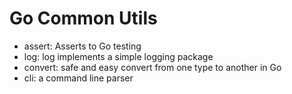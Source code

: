 Go Common Utils
=========================

* assert: Asserts to Go testing
* log: log implements a simple logging package
* convert: safe and easy convert from one type to another in Go
* cli: a command line parser

